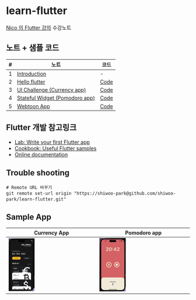 # learn-flutter

[Nico 의 Flutter 강의](https://nomadcoders.co/flutter-for-beginners) 수강노트


## 노트 + 샘플 코드

| #   | 노트                             | 코드 |
| --- | -------------------------------- | ---- |
| 1   | [Introduction](/docs/1_intro.md) | -    |
| 2   | [Hello flutter](/docs/2_hello_flutter.md) | [Code](/codes/2_hello_flutter.dart) |
| 3   | [UI Challenge (Currency app)](/docs/3_ui_challenge.md) | [Code](/lib/screens/currency_screen.dart) |
| 4   | [Stateful Widget (Pomodoro app)](/docs/4_stateful_widgets.md) | [Code](/lib/screens/pomodoro_screen.dart) |
| 5   | [Webtoon App](/docs/5_webtoon_app.md) | [Code](/lib/screens/webtoon/home_screen.dart) |

## Flutter 개발 참고링크
- [Lab: Write your first Flutter app](https://docs.flutter.dev/get-started/codelab)
- [Cookbook: Useful Flutter samples](https://docs.flutter.dev/cookbook)
- [Online documentation](https://docs.flutter.dev/)

## Trouble shooting

```shell
# Remote URL 바꾸기
git remote set-url origin "https://shiwoo-park@github.com/shiwoo-park/learn-flutter.git"
```

## Sample App

| Currency App | Pomodoro app |
| --- | --- |
| <img src="/resources/currency_app.png" width=30% height=30%> | <img src="/resources/pomodoro_app.png" width=30% height=30%> |

